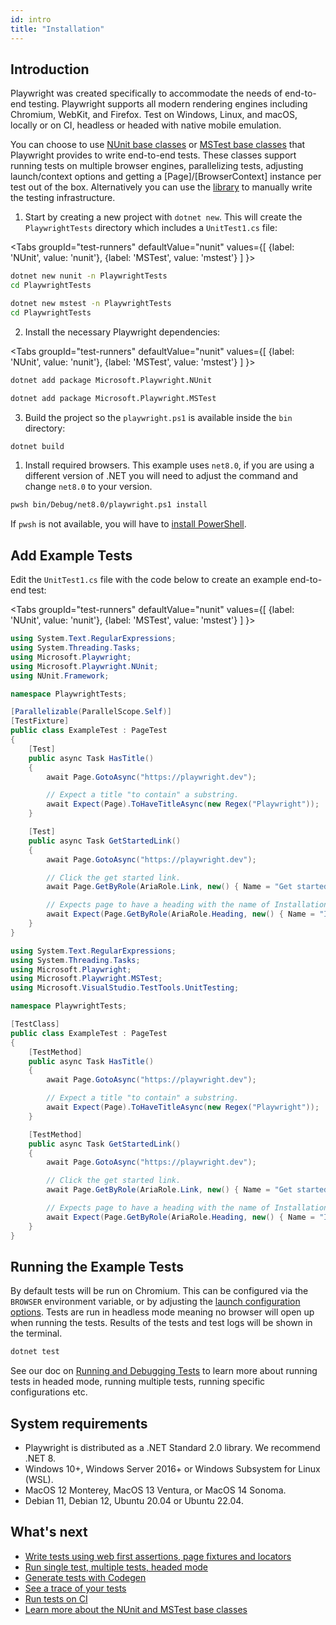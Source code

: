```yaml
---
id: intro
title: "Installation"
---
```


## Introduction

Playwright was created specifically to accommodate the needs of end-to-end testing. Playwright supports all modern rendering engines including Chromium, WebKit, and Firefox. Test on Windows, Linux, and macOS, locally or on CI, headless or headed with native mobile emulation.

You can choose to use [NUnit base classes](./test-runners.md#nunit) or [MSTest base classes](./test-runners.md#mstest) that Playwright provides to write end-to-end tests. These classes support running tests on multiple browser engines, parallelizing tests, adjusting launch/context options and getting a [Page]/[BrowserContext] instance per test out of the box. Alternatively you can use the [library](./library.md) to manually write the testing infrastructure.

1. Start by creating a new project with `dotnet new`. This will create the `PlaywrightTests` directory which includes a `UnitTest1.cs` file:

<Tabs
  groupId="test-runners"
  defaultValue="nunit"
  values={[
    {label: 'NUnit', value: 'nunit'},
    {label: 'MSTest', value: 'mstest'}
  ]
}>
<TabItem value="nunit">

```bash
dotnet new nunit -n PlaywrightTests
cd PlaywrightTests
```

</TabItem>
<TabItem value="mstest">

```bash
dotnet new mstest -n PlaywrightTests
cd PlaywrightTests
```

</TabItem>
</Tabs>

2. Install the necessary Playwright dependencies:

<Tabs
  groupId="test-runners"
  defaultValue="nunit"
  values={[
    {label: 'NUnit', value: 'nunit'},
    {label: 'MSTest', value: 'mstest'}
  ]
}>
<TabItem value="nunit">

```bash
dotnet add package Microsoft.Playwright.NUnit
```

</TabItem>
<TabItem value="mstest">

```bash
dotnet add package Microsoft.Playwright.MSTest
```

</TabItem>
</Tabs>

3. Build the project so the `playwright.ps1` is available inside the `bin` directory:

```bash
dotnet build
```

1. Install required browsers. This example uses `net8.0`, if you are using a different version of .NET you will need to adjust the command and change `net8.0` to your version.

```bash
pwsh bin/Debug/net8.0/playwright.ps1 install
```

If `pwsh` is not available, you will have to [install PowerShell](https://docs.microsoft.com/powershell/scripting/install/installing-powershell).

## Add Example Tests

Edit the `UnitTest1.cs` file with the code below to create an example end-to-end test:

<Tabs
  groupId="test-runners"
  defaultValue="nunit"
  values={[
    {label: 'NUnit', value: 'nunit'},
    {label: 'MSTest', value: 'mstest'}
  ]
}>
<TabItem value="nunit">

```csharp title="UnitTest1.cs"
using System.Text.RegularExpressions;
using System.Threading.Tasks;
using Microsoft.Playwright;
using Microsoft.Playwright.NUnit;
using NUnit.Framework;

namespace PlaywrightTests;

[Parallelizable(ParallelScope.Self)]
[TestFixture]
public class ExampleTest : PageTest
{
    [Test]
    public async Task HasTitle()
    {
        await Page.GotoAsync("https://playwright.dev");

        // Expect a title "to contain" a substring.
        await Expect(Page).ToHaveTitleAsync(new Regex("Playwright"));
    }

    [Test]
    public async Task GetStartedLink()
    {
        await Page.GotoAsync("https://playwright.dev");

        // Click the get started link.
        await Page.GetByRole(AriaRole.Link, new() { Name = "Get started" }).ClickAsync();

        // Expects page to have a heading with the name of Installation.
        await Expect(Page.GetByRole(AriaRole.Heading, new() { Name = "Installation" })).ToBeVisibleAsync();
    } 
}
```

</TabItem>
<TabItem value="mstest">

```csharp title="UnitTest1.cs"
using System.Text.RegularExpressions;
using System.Threading.Tasks;
using Microsoft.Playwright;
using Microsoft.Playwright.MSTest;
using Microsoft.VisualStudio.TestTools.UnitTesting;

namespace PlaywrightTests;

[TestClass]
public class ExampleTest : PageTest
{
    [TestMethod]
    public async Task HasTitle()
    {
        await Page.GotoAsync("https://playwright.dev");

        // Expect a title "to contain" a substring.
        await Expect(Page).ToHaveTitleAsync(new Regex("Playwright"));
    }

    [TestMethod]
    public async Task GetStartedLink()
    {
        await Page.GotoAsync("https://playwright.dev");

        // Click the get started link.
        await Page.GetByRole(AriaRole.Link, new() { Name = "Get started" }).ClickAsync();

        // Expects page to have a heading with the name of Installation.
        await Expect(Page.GetByRole(AriaRole.Heading, new() { Name = "Installation" })).ToBeVisibleAsync();
    } 
}
```

</TabItem>
</Tabs>

## Running the Example Tests

By default tests will be run on Chromium. This can be configured via the `BROWSER` environment variable, or by adjusting the [launch configuration options](./running-tests.md). Tests are run in headless mode meaning no browser will open up when running the tests. Results of the tests and test logs will be shown in the terminal.

```bash
dotnet test
```

See our doc on [Running and Debugging Tests](./running-tests.md) to learn more about running tests in headed mode, running multiple tests, running specific configurations etc.

## System requirements

- Playwright is distributed as a .NET Standard 2.0 library. We recommend .NET 8.
- Windows 10+, Windows Server 2016+ or Windows Subsystem for Linux (WSL).
- MacOS 12 Monterey, MacOS 13 Ventura, or MacOS 14 Sonoma.
- Debian 11, Debian 12, Ubuntu 20.04 or Ubuntu 22.04.

## What's next

- [Write tests using web first assertions, page fixtures and locators](./writing-tests.md)
- [Run single test, multiple tests, headed mode](./running-tests.md)
- [Generate tests with Codegen](./codegen.md)
- [See a trace of your tests](./trace-viewer-intro.md)
- [Run tests on CI](./ci-intro.md)
- [Learn more about the NUnit and MSTest base classes](./test-runners.md)
